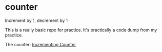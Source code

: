 # counter
Increment by 1, decrement by 1

This is a really basic repo for practice. It's practically a code dump from my practice.

The counter: [Incrementing Counter](https://marisacodes.github.io/counter/)
